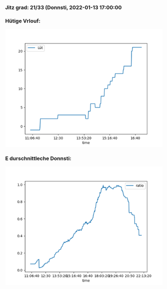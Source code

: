 ### Jitz grad: 21/33 (Donnsti, 2022-01-13 17:00:00

### Hütige Vrlouf:
![Graph](Today.png)

### E durschnittleche Donnsti:
![Graph](Donnsti.png)